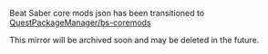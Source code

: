 Beat Saber core mods json has been transitioned to [QuestPackageManager/bs-coremods](https://github.com/QuestPackageManager/bs-coremods/blob/main/core_mods.json)

This mirror will be archived soon and may be deleted in the future.
